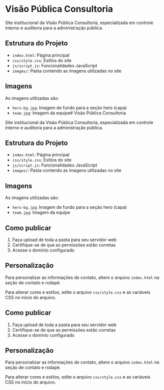 # Visão Pública Consultoria

Site institucional da Visão Pública Consultoria, especializada em controle interno e auditoria para a administração pública.

## Estrutura do Projeto

- `index.html`: Página principal
- `css/style.css`: Estilos do site
- `js/script.js`: Funcionalidades JavaScript
- `images/`: Pasta contendo as imagens utilizadas no site

## Imagens

As imagens utilizadas são:

- `hero-bg.jpg`: Imagem de fundo para a seção hero (capa)
- `team.jpg`: Imagem da equipe# Visão Pública Consultoria

Site institucional da Visão Pública Consultoria, especializada em controle interno e auditoria para a administração pública.

## Estrutura do Projeto

- `index.html`: Página principal
- `css/style.css`: Estilos do site
- `js/script.js`: Funcionalidades JavaScript
- `images/`: Pasta contendo as imagens utilizadas no site

## Imagens

As imagens utilizadas são:

- `hero-bg.jpg`: Imagem de fundo para a seção hero (capa)
- `team.jpg`: Imagem da equipe

## Como publicar

1. Faça upload de toda a pasta para seu servidor web
2. Certifique-se de que as permissões estão corretas
3. Acesse o domínio configurado

## Personalização

Para personalizar as informações de contato, altere o arquivo `index.html` na seção de contato e rodapé.

Para alterar cores e estilos, edite o arquivo `css/style.css` e as variáveis CSS no início do arquivo.

## Como publicar

1. Faça upload de toda a pasta para seu servidor web
2. Certifique-se de que as permissões estão corretas
3. Acesse o domínio configurado

## Personalização

Para personalizar as informações de contato, altere o arquivo `index.html` na seção de contato e rodapé.

Para alterar cores e estilos, edite o arquivo `css/style.css` e as variáveis CSS no início do arquivo.
